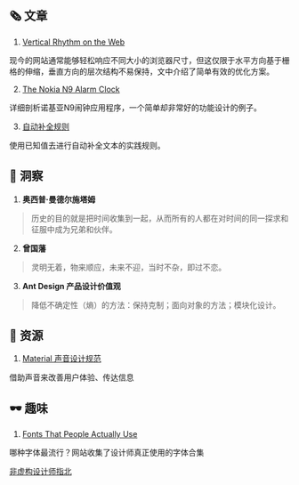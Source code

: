 ##  🗞 文章

1. [Vertical Rhythm on the Web](https://teamgaslight.com/blog/vertical-rhythm-on-the-web?ref=webdesignernews.com)

现今的网站通常能够轻松响应不同大小的浏览器尺寸，但这仅限于水平方向基于栅格的伸缩，垂直方向的层次结构不易保持，文中介绍了简单有效的优化方案。

2. [The Nokia N9 Alarm Clock](http://nition.momentstudio.co.nz/2014/08/the-nokia-n9-alarm-clock/)

详细剖析诺基亚N9闹钟应用程序，一个简单却非常好的功能设计的例子。

3. [自动补全规则](https://zhuanlan.zhihu.com/p/65363404)

使用已知值去进行自动补全文本的实践规则。

## 💬 洞察

1. **奥西普·曼德尔施塔姆**

> 历史的目的就是把时间收集到一起，从而所有的人都在对时间的同一探求和征服中成为兄弟和伙伴。

2. **曾国藩**

> 灵明无着，物来顺应，未来不迎，当时不杂，即过不恋。

3. **Ant Design 产品设计价值观**

> 降低不确定性（熵）的方法：保持克制；面向对象的方法；模块化设计。

## 💎 资源

1. [Material 声音设计规范](https://material.io/design/sound/about-sound.html#)

借助声音来改善用户体验、传达信息

## 🕶 趣味

1. [Fonts That People Actually Use](https://icons8.com/fonts/roboto/arial)

哪种字体最流行？网站收集了设计师真正使用的字体合集

[非虚构设计师指北](https://www.yuque.com/lynnete/design)
